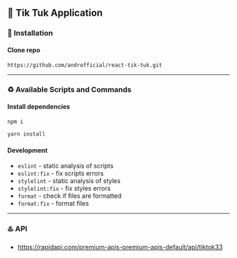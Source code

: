 ## :ghost: Tik Tuk Application

### :link: Installation

#### Clone repo

```bash
https://github.com/androfficial/react-tik-tuk.git
```

---

### :recycle: Available Scripts and Commands


#### Install dependencies
```bash
npm i
```

```bash
yarn install
```

#### Development
* `eslint` - static analysis of scripts  
* `eslint:fix` - fix scripts errors  
* `stylelint` - static analysis of styles  
* `stylelint:fix` - fix styles errors  
* `format` - check if files are formatted  
* `format:fix` - format files

---

### :hotsprings: API

- https://rapidapi.com/premium-apis-premium-apis-default/api/tiktok33
